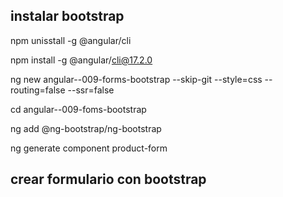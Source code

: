 ## instalar bootstrap

npm unisstall -g @angular/cli

npm install -g @angular/cli@17.2.0

ng new angular--009-forms-bootstrap --skip-git --style=css --routing=false --ssr=false

cd angular--009-foms-bootstrap

ng add @ng-bootstrap/ng-bootstrap

ng generate component product-form


## crear formulario con bootstrap